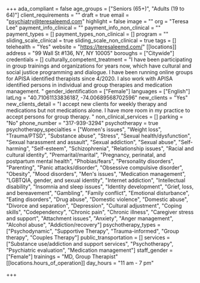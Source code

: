 +++
ada_compliant = false
age_groups = ["Seniors (65+)", "Adults (19 to 64)"]
client_requirements = ""
draft = true
email = "psychiatry@teresaleemd.com"
highlight = false
image = ""
org = "Teresa Lee"
payment_info_clinical = ""
payment_info_non_clinical = ""
payment_types = []
payment_types_non_clinical = []
program = ""
sliding_scale_clinical = true
sliding_scale_non_clinical = true
tags = []
telehealth = "Yes"
website = "https://teresaleemd.com/"
[[locations]]
address = "99 Wall St #136, NY, NY 10005"
boroughs = ["Citywide"]
credentials = []
culturally_competent_treatment = "I have been participating in group trainings and organizations for years now, which have cultural and social justice programming and dialogue. I have been running online groups for APISA identified therapists since 4/2020. I also work with APISA identified persons in individual and group therapies and medication management. "
gender_identification = ["Female"]
languages = ["English"]
latLng = "40.71061133836187, -74.00689568702596"
new_clients = "Yes"
new_clients_detail = "I accept new clients for weekly therapy and medications but not medications alone. I have more room in my practice to accept persons for group therapy. "
non_clinical_services = []
parking = "No"
phone_number = "317-939-3294"
psychotherapy = true
psychotherapy_specialties = ["Women's issues", "Weight loss", "Trauma/PTSD", "Substance abuse", "Stress", "Sexual health/dysfunction", "Sexual harassment and assault", "Sexual addiction", "Sexual abuse", "Self-harming", "Self-esteem", "Schizophrenia", "Relationship issues", "Racial and cultural identity", "Premarital/marital", "Pregnancy, perinatal, and postpartum mental health", "Phobias/fears", "Personality disorders", "Parenting", "Panic attacks/disorder", "Obsessive compulsive disorder", "Obesity", "Mood disorders", "Men's issues", "Medication management", "LGBTQIA, gender, and sexual identity", "Internet addiction", "Intellectual disability", "Insomnia and sleep issues", "Identity development", "Grief, loss, and bereavement", "Gambling", "Family conflict", "Emotional disturbance", "Eating disorders", "Drug abuse", "Domestic violence", "Domestic abuse", "Divorce and separation", "Depression", "Cultural adjustment", "Coping skills", "Codependency", "Chronic pain", "Chronic illness", "Caregiver stress and support", "Attachment issues", "Anxiety", "Anger management", "Alcohol abuse", "Addiction/recovery"]
psychotherapy_types = ["Psychodynamic", "Supportive Therapy", "Trauma-informed", "Group therapy", "Couples Therapy"]
public_transportation = []
services = ["Substance use/addiction and support services", "Psychotherapy", "Psychiatric evaluation", "Medication management"]
staff_gender = ["Female"]
trainings = "MD, Group Therapist"
[[locations.hours_of_operation]]
day_hours = "11 am - 7 pm"

+++
